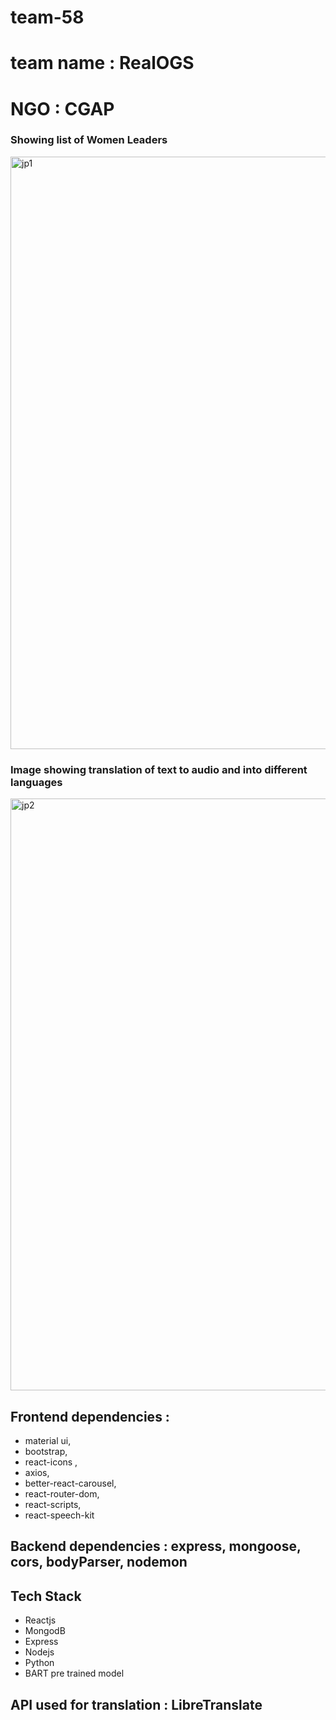 # team-58
# team name : RealOGS
# NGO : CGAP
### Showing list of Women Leaders
<img width="948" alt="jp1" src="https://user-images.githubusercontent.com/67586672/173214422-b7c250ad-6125-4902-8fa4-c448eae75966.PNG">

### Image showing translation of text to audio and into different languages
<img width="947" alt="jp2" src="https://user-images.githubusercontent.com/67586672/173214428-9ea5166f-b0b5-4508-9f30-e9c86959942e.PNG">


## Frontend dependencies : 
- material ui, 
- bootstrap, 
- react-icons , 
- axios, 
- better-react-carousel, 
- react-router-dom, 
- react-scripts, 
- react-speech-kit

## Backend dependencies : express, mongoose, cors, bodyParser, nodemon

## Tech Stack
- Reactjs
- MongodB
- Express
- Nodejs
- Python
- BART pre trained model

## API used for translation : LibreTranslate
